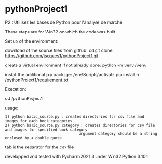 # pythonProject1

P2 : Utilisez les bases de Python pour l'analyse de marché

These steps are for Win32 on which the code was built.

Set up of the environment:

download of the source files from github:
cd <mypath>
git clone https://github.com/jsoques1/pythonProject1.git
	
create a virtual environment if not already done:
python -m venv <mypath>/venv

install the additional pip package:
<mypath>/env/Scripts/activate
pip install -r <mypath>/pythonProject1/requirement.txt

Execution:

cd <mypath>/pythonProject1

usage:

    1) python basic_source.py : creates directories for csv file and images for each book categories
    2) python basic_source.py category : creates directories for csv file and images for specified book category
                                      argument category should be a string enclosed by a double quote
				
tab is the separator for the csv file
									  
developped and tested with Pycharm 2021.3 under Win32 Python 3.10.1
